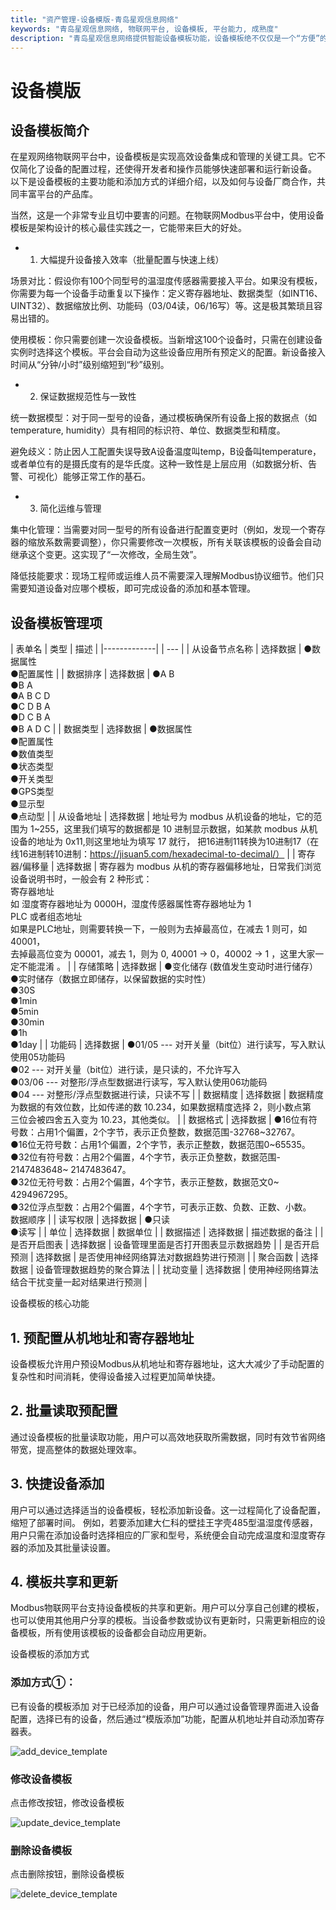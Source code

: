 ```yaml
---
title: "资产管理-设备模版-青岛星观信息网络"
keywords: "青岛星观信息网络, 物联网平台, 设备模板, 平台能力, 成熟度"
description: "青岛星观信息网络提供智能设备模板功能，设备模板绝不仅仅是一个“方便”的功能，它是实现规模化、标准化、可运维、易扩展的必然选择。它将物联网平台从“项目制”的手工作坊，提升到了“产品化”的工业化生产水平，是平台能力成熟度的一个重要标志。"
---
```

# 设备模版

## 设备模板简介

在星观网络物联网平台中，设备模板是实现高效设备集成和管理的关键工具。它不仅简化了设备的配置过程，还使得开发者和操作员能够快速部署和运行新设备。
以下是设备模板的主要功能和添加方式的详细介绍，以及如何与设备厂商合作，共同丰富平台的产品库。


当然，这是一个非常专业且切中要害的问题。在物联网Modbus平台中，使用设备模板是架构设计的核心最佳实践之一，它能带来巨大的好处。

- 1. 大幅提升设备接入效率（批量配置与快速上线）

场景对比：假设你有100个同型号的温湿度传感器需要接入平台。如果没有模板，你需要为每一个设备手动重复以下操作：定义寄存器地址、数据类型（如INT16、UINT32）、数据缩放比例、功能码（03/04读，06/16写）等。这是极其繁琐且容易出错的。

使用模板：你只需要创建一次设备模板。当新增这100个设备时，只需在创建设备实例时选择这个模板。平台会自动为这些设备应用所有预定义的配置。新设备接入时间从“分钟/小时”级别缩短到“秒”级别。

- 2. 保证数据规范性与一致性

统一数据模型：对于同一型号的设备，通过模板确保所有设备上报的数据点（如temperature, humidity）具有相同的标识符、单位、数据类型和精度。

避免歧义：防止因人工配置失误导致A设备温度叫temp，B设备叫temperature，或者单位有的是摄氏度有的是华氏度。这种一致性是上层应用（如数据分析、告警、可视化）能够正常工作的基石。

- 3. 简化运维与管理

集中化管理：当需要对同一型号的所有设备进行配置变更时（例如，发现一个寄存器的缩放系数需要调整），你只需要修改一次模板，所有关联该模板的设备会自动继承这个变更。这实现了“一次修改，全局生效”。

降低技能要求：现场工程师或运维人员不需要深入理解Modbus协议细节。他们只需要知道设备对应哪个模板，即可完成设备的添加和基本管理。

## 设备模板管理项

| 表单名         | 类型 | 描述 |
|-------------|  | --- |
| 从设备节点名称       | 选择数据	| 	●数据属性<br/> ●配置属性 |
| 数据排序       |	选择数据 |	●A B<br/> ●B A<br/> ●A B C D<br/> ●C D B A<br/> ●D C B A<br/> ●B A D C |
| 数据类型      |	选择数据 |	●数据属性<br/> ●配置属性<br/> ●数值类型<br/> ●状态类型<br/> ●开关类型<br/> ●GPS类型<br/> ●显示型<br/> ●点动型 |
| 从设备地址 |	选择数据 |	地址号为 modbus 从机设备的地址，它的范围为 1~255，这里我们填写的数据都是 10 进制显示数据，如某款 modbus 从机设备的地址为 0x11,则这里地址为填写 17 就行， 把16进制11转换为10进制17（在线16进制转10进制：https://jisuan5.com/hexadecimal-to-decimal/） |
| 寄存器/偏移量 |	选择数据 |	寄存器为 modbus 从机的寄存器偏移地址，日常我们浏览设备说明书时，一般会有 2 种形式：<br/>寄存器地址 <br/>如 湿度寄存器地址为 0000H，湿度传感器属性寄存器地址为 1<br/>PLC 或者组态地址<br/>如果是PLC地址，则需要转换一下，一般则为去掉最高位，在减去 1 则可，如 40001，<br/>去掉最高位变为 00001，减去 1，则为 0, 40001 -> 0，40002 -> 1 ，这里大家一定不能混淆 。 |
| 存储策略 |	选择数据 |	●变化储存 (数值发生变动时进行储存）<br/>●实时储存（数据立即储存，以保留数据的实时性）<br/>●30S<br/>●1min<br/>●5min<br/>●30min<br/>●1h<br/>●1day |
| 功能码 |	选择数据 |	●01/05 --- 对开关量（bit位）进行读写，写入默认使用05功能码<br/>●02 --- 对开关量（bit位）进行读，是只读的，不允许写入<br/>●03/06 --- 对整形/浮点型数据进行读写，写入默认使用06功能码<br/>●04 --- 对整形/浮点型数据进行读，只读不写 |
| 数据精度 |	选择数据 |	数据精度为数据的有效位数，比如传递的数 10.234，如果数据精度选择 2，则小数点第<br/>三位会被四舍五入变为 10.23，其他类似。 |
| 数据格式 | 选择数据 |	●16位有符号数：占用1个偏置，2个字节，表示正负整数，数据范围-32768~32767。<br/>●16位无符号数：占用1个偏置，2个字节，表示正整数，数据范围0~65535。<br/>●32位有符号数：占用2个偏置，4个字节，表示正负整数，数据范围- 2147483648~ 2147483647。<br/>●32位无符号数：占用2个偏置，4个字节，表示正整数，数据范文0~ 4294967295。<br/>●32位浮点型数：占用2个偏置，4个字节，可表示正数、负数、正数、小数。<br/>数据顺序	 |
| 读写权限 | 选择数据 |	●只读<br/>●读写 |
| 单位 | 选择数据 |	数据单位 |
| 数据描述 | 选择数据 |	描述数据的备注 |
| 是否开启图表 | 选择数据 |	设备管理里面是否打开图表显示数据趋势 |
| 是否开启预测 | 选择数据 |	是否使用神经网络算法对数据趋势进行预测 |
| 聚合函数 | 选择数据 |	设备管理数据趋势的聚合算法 |
| 扰动变量 | 选择数据 |	使用神经网络算法结合干扰变量一起对结果进行预测 |


设备模板的核心功能



## 1. 预配置从机地址和寄存器地址 
设备模板允许用户预设Modbus从机地址和寄存器地址，这大大减少了手动配置的复杂性和时间消耗，使得设备接入过程更加简单快捷。

## 2. 批量读取预配置

通过设备模板的批量读取功能，用户可以高效地获取所需数据，同时有效节省网络带宽，提高整体的数据处理效率。

## 3. 快捷设备添加 

用户可以通过选择适当的设备模板，轻松添加新设备。这一过程简化了设备配置，缩短了部署时间。
例如，若要添加建大仁科的壁挂王字壳485型温湿度传感器，用户只需在添加设备时选择相应的厂家和型号，系统便会自动完成温度和湿度寄存器的添加及其批量读设置。

## 4. 模板共享和更新

Modbus物联网平台支持设备模板的共享和更新。用户可以分享自己创建的模板，也可以使用其他用户分享的模板。当设备参数或协议有更新时，只需更新相应的设备模板，所有使用该模板的设备都会自动应用更新。

设备模板的添加方式
### 添加方式①：
已有设备的模板添加
对于已经添加的设备，用户可以通过设备管理界面进入设备配置，选择已有的设备，然后通过“模版添加”功能，配置从机地址并自动添加寄存器表。

![add_device_template](/docs-assets/img/assets/device_template/add_device_template.png)

### 修改设备模板

点击修改按钮，修改设备模板

![update_device_template](/docs-assets/img/assets/device_template/update_device_template.png)

### 删除设备模板

点击删除按钮，删除设备模板

![delete_device_template](/docs-assets/img/assets/device_template/delete_device_template.png)





